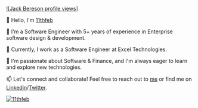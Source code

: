 [![Jack Bereson profile views]](https://u8views.com/github/jackbereson)

👋 Hello, I'm [11thfeb](https://11thfeb.netlify.app/)

🚀 I'm a Software Engineer with 5+ years of experience in Enterprise software design & development.

💼 Currently, I work as a Software Engineer at Excel Technologies.

🌱 I'm passionate about Software & Finance, and I'm always eager to learn and explore new technologies.

📫 Let's connect and collaborate! Feel free to reach out to [me](https://11thfeb.netlify.app/) or find me on [Linkedin](https://www.linkedin.com/in/huu-anh-vo-2154781b5/)/[Twitter](https://twitter.com/11thfeb_).

<a href="https://streak-stats.demolab.com/?user=11thfeb" style="text-align: center">
  <img src="https://streak-stats.demolab.com/?user=11thfeb" align="center" alt="11thfeb">
</a>

<!--- 💡 I specialize in [Technical Skills/Expertise] and have a strong background in [Relevant Experience/Projects]. 

<p><img align="center" src="https://streak-stats.demolab.com/?user=11thfeb" alt="11thfeb" /></p>

--->

<!---
11thfeb/11thfeb is a ✨ special ✨ repository because its `README.md` (this file) appears on your GitHub profile.
You can click the Preview link to take a look at your changes.
--->
